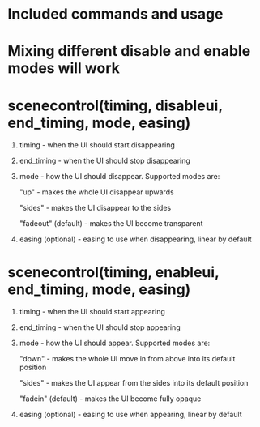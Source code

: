 # Included commands and usage
# Mixing different disable and enable modes will work
# scenecontrol(timing, disableui, end_timing, mode, easing)
1. timing - when the UI should start disappearing
2. end_timing - when the UI should stop disappearing
3. mode - how the UI should disappear. Supported modes are:

      "up" - makes the whole UI disappear upwards 
  
      "sides" - makes the UI disappear to the sides
  
      "fadeout" (default) - makes the UI become transparent
  
4. easing (optional) - easing to use when disappearing, linear by default
# scenecontrol(timing, enableui, end_timing, mode, easing)
1. timing - when the UI should start appearing
2. end_timing - when the UI should stop appearing
3. mode - how the UI should appear. Supported modes are:

      "down" - makes the whole UI move in from above into its default position
  
      "sides" - makes the UI appear from the sides into its default position
  
      "fadein" (default) - makes the UI become fully opaque
  
4. easing (optional) - easing to use when appearing, linear by default
